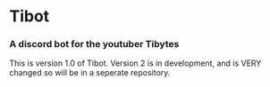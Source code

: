 # Tibot
### A discord bot for the youtuber Tibytes

This is version 1.0 of Tibot. Version 2 is in development, and is VERY changed so will be in a seperate repository.
